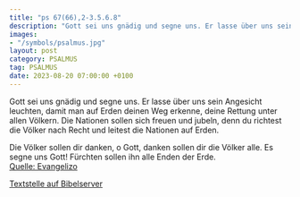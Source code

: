 ```yaml
---
title: "ps 67(66),2-3.5.6.8"
description: "Gott sei uns gnädig und segne uns. Er lasse über uns sein Angesicht leuchten, damit man auf Erden deinen Weg erkenne, deine Rettung unter allen Völkern.  Die Nationen sollen sich freuen und jubeln, denn du richtest die Völker nach Recht und leitest die Nationen auf Erden.  Die V...."
images:
- "/symbols/psalmus.jpg"
layout: post
category: PSALMUS
tag: PSALMUS
date: 2023-08-20 07:00:00 +0100
---
```

Gott sei uns gnädig und segne uns.
Er lasse über uns sein Angesicht leuchten,
damit man auf Erden deinen Weg erkenne, deine Rettung unter allen Völkern. 
Die Nationen sollen sich freuen und jubeln, denn du richtest die Völker nach Recht und leitest die Nationen auf Erden.

Die Völker sollen dir danken, o Gott, danken sollen dir die Völker alle.<!--more--> 
Es segne uns Gott! Fürchten sollen ihn alle Enden der Erde.<br>
[Quelle: Evangelizo](https://evangeliumtagfuertag.org/DE/gospel)

[Textstelle auf Bibelserver](https://www.bibleserver.com/EU/ps67(66),2-3.5.6.8)
